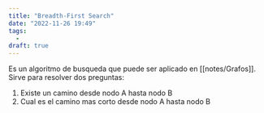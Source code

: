 ```yaml
---
title: "Breadth-First Search"
date: "2022-11-26 19:49"
tags: 
  - 
draft: true
---
```

Es un algoritmo de busqueda que puede ser aplicado en [[notes/Grafos]]. Sirve para resolver dos preguntas:
1. Existe un camino desde nodo A hasta nodo B
2. Cual es el camino mas corto desde nodo A hasta nodo B

